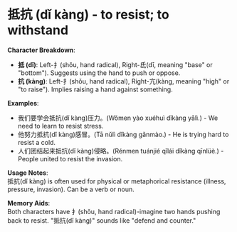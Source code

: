 # **抵抗 (dǐ kàng) - to resist; to withstand**

**Character Breakdown**:  
- **抵 (dǐ)**: Left-扌(shǒu, hand radical), Right-氐(dī, meaning "base" or "bottom"). Suggests using the hand to push or oppose.  
- **抗 (kàng)**: Left-扌(shǒu, hand radical), Right-亢(kàng, meaning "high" or "to raise"). Implies raising a hand against something.

**Examples**:  
- 我们要学会抵抗(dǐ kàng)压力。(Wǒmen yào xuéhuì dǐkàng yālì.) - We need to learn to resist stress.  
- 他努力抵抗(dǐ kàng)感冒。(Tā nǔlì dǐkàng gǎnmào.) - He is trying hard to resist a cold.  
- 人们团结起来抵抗(dǐ kàng)侵略。(Rénmen tuánjié qǐlái dǐkàng qīnlüè.) - People united to resist the invasion.

**Usage Notes**:  
抵抗(dǐ kàng) is often used for physical or metaphorical resistance (illness, pressure, invasion). Can be a verb or noun.

**Memory Aids**:  
Both characters have 扌(shǒu, hand radical)-imagine two hands pushing back to resist. "抵抗(dǐ kàng)" sounds like "defend and counter."